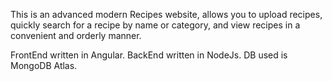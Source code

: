 This is an advanced modern Recipes website, allows you to upload recipes, 
quickly search for a recipe by name or category, 
and view recipes in a convenient and orderly manner.

FrontEnd written in Angular.
BackEnd written in NodeJs.
DB used is MongoDB Atlas.

